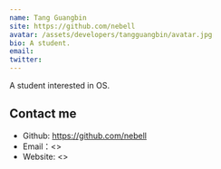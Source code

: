 ```yaml
---
name: Tang Guangbin
site: https://github.com/nebell
avatar: /assets/developers/tangguangbin/avatar.jpg
bio: A student.
email: 
twitter: 
---
```


A student interested in OS.

## Contact me

- Github: <https://github.com/nebell>
- Email：<>
- Website: <>
